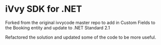 # iVvy SDK for .NET

Forked from the original ivvycode master repo to add in Custom Fields to the Booking entity and update to .NET Standard 2.1

Refactored the solution and updated some of the code to be more useful.
